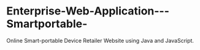 # Enterprise-Web-Application---Smartportable-
Online Smart-portable Device Retailer Website using Java and JavaScript. 
